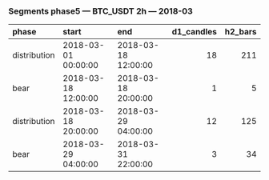 ### Segments phase5 — BTC_USDT 2h — 2018-03

| phase        | start               | end                 |   d1_candles |   h2_bars |
|:-------------|:--------------------|:--------------------|-------------:|----------:|
| distribution | 2018-03-01 00:00:00 | 2018-03-18 12:00:00 |           18 |       211 |
| bear         | 2018-03-18 12:00:00 | 2018-03-18 20:00:00 |            1 |         5 |
| distribution | 2018-03-18 20:00:00 | 2018-03-29 04:00:00 |           12 |       125 |
| bear         | 2018-03-29 04:00:00 | 2018-03-31 22:00:00 |            3 |        34 |